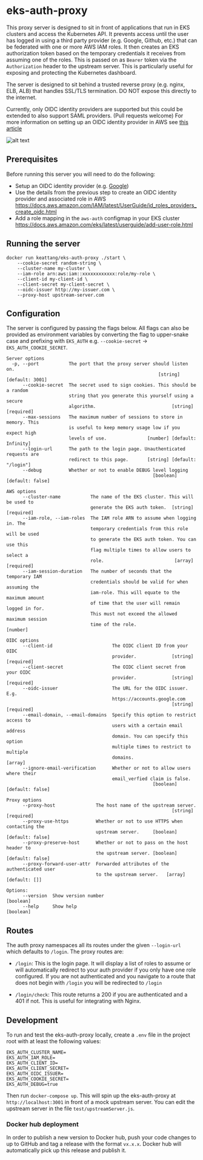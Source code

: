 # eks-auth-proxy

This proxy server is designed to sit in front of applications that run in EKS clusters and access the Kubernetes API. It prevents access until the user has logged in using a third party provider (e.g. Google, Github, etc.) that can be federated with one or more AWS IAM roles. It then creates an EKS authorization token based on the temporary credentials it receives from assuming one of the roles. This is passed on as `Bearer` token via the `Authorization` header to the upstream server. This is particularly useful for exposing and protecting the Kubernetes dashboard.

The server is designed to sit behind a trusted reverse proxy (e.g. nginx, ELB, ALB) that handles SSL/TLS termination. DO NOT expose this directly to the internet.

Currently, only OIDC identity providers are supported but this could be extended to also support SAML providers. (Pull requests welcome) For more information on setting up an OIDC identity provider in AWS see [this article](https://docs.aws.amazon.com/IAM/latest/UserGuide/id_roles_providers_create_oidc.html)

![alt text](./images/architecture.png 'Architecture Diagram')

## Prerequisites

Before running this server you will need to do the following:

-   Setup an OIDC identity provider (e.g. [Google](https://developers.google.com/identity/protocols/OpenIDConnect))
-   Use the details from the previous step to create an OIDC identity provider and associated role in AWS https://docs.aws.amazon.com/IAM/latest/UserGuide/id_roles_providers_create_oidc.html
-   Add a role mapping in the `aws-auth` configmap in your EKS cluster https://docs.aws.amazon.com/eks/latest/userguide/add-user-role.html

## Running the server

```
docker run keattang/eks-auth-proxy ./start \
    --cookie-secret random-string \
    --cluster-name my-cluster \
    --iam-role arn:aws:iam::xxxxxxxxxxxx:role/my-role \
    --client-id my-client-id \
    --client-secret my-client-secret \
    --oidc-issuer http://my-issuer.com \
    --proxy-host upstream-server.com
```

## Configuration

The server is configured by passing the flags below. All flags can also be provided as environment
variables by converting the flag to upper-snake case and prefixing with `EKS_AUTH` e.g. `--cookie-secret` -> `EKS_AUTH_COOKIE_SECRET`.

```
Server options
  -p, --port           The port that the proxy server should listen on.
                                                        [string] [default: 3001]
      --cookie-secret  The secret used to sign cookies. This should be a random
                       string that you generate this yourself using a secure
                       algorithm.                            [string] [required]
      --max-sessions   The maximum number of sessions to store in memory. This
                       is useful to keep memory usage low if you expect high
                       levels of use.               [number] [default: Infinity]
      --login-url      The path to the login page. Unauthenticated requests are
                       redirect to this page.       [string] [default: "/login"]
      --debug          Whether or not to enable DEBUG level logging
                                                      [boolean] [default: false]

AWS options
      --cluster-name           The name of the EKS cluster. This will be used to
                               generate the EKS auth token.  [string] [required]
      --iam-role, --iam-roles  The IAM role ARN to assume when logging in. The
                               temporary credentials from this role will be used
                               to generate the EKS auth token. You can use this
                               flag multiple times to allow users to select a
                               role.                          [array] [required]
      --iam-session-duration   The number of seconds that the temporary IAM
                               credentials should be valid for when assuming the
                               iam-role. This will equate to the maximum amount
                               of time that the user will remain logged in for.
                               This must not exceed the allowed maximum session
                               time of the role.                        [number]

OIDC options
      --client-id                      The OIDC client ID from your OIDC
                                       provider.             [string] [required]
      --client-secret                  The OIDC client secret from your OIDC
                                       provider.             [string] [required]
      --oidc-issuer                    The URL for the OIDC issuer. E.g.
                                       https://accounts.google.com
                                                             [string] [required]
      --email-domain, --email-domains  Specify this option to restrict access to
                                       users with a certain email address
                                       domain. You can specify this option
                                       multiple times to restrict to multiple
                                       domains.                          [array]
      --ignore-email-verification      Whether or not to allow users where their
                                       email_verfied claim is false.
                                                      [boolean] [default: false]

Proxy options
      --proxy-host               The host name of the upstream server.
                                                             [string] [required]
      --proxy-use-https          Whether or not to use HTTPS when contacting the
                                 upstream server.     [boolean] [default: false]
      --proxy-preserve-host      Whether or not to pass on the host header to
                                 the upstream server. [boolean] [default: false]
      --proxy-forward-user-attr  Forwarded attributes of the authenticated user
                                 to the upstream server.   [array] [default: []]

Options:
      --version  Show version number                                   [boolean]
      --help     Show help                                             [boolean]
```

## Routes

The auth proxy namespaces all its routes under the given `--login-url` which defaults to `/login`. The proxy routes are:

-   `/login`: This is the login page. It will display a list of roles to assume or will automatically redirect to your auth provider if you only have one role configured. If you are not authenticated and you navigate to a route that does not begin with `/login` you will be redirected to `/login`

-   `/login/check`: This route returns a 200 if you are authenticated and a 401 if not. This is useful for integrating with Nginx.

## Development

To run and test the eks-auth-proxy locally, create a `.env` file in the project root with at least the following values:

```
EKS_AUTH_CLUSTER_NAME=
EKS_AUTH_IAM_ROLE=
EKS_AUTH_CLIENT_ID=
EKS_AUTH_CLIENT_SECRET=
EKS_AUTH_OIDC_ISSUER=
EKS_AUTH_COOKIE_SECRET=
EKS_AUTH_DEBUG=true
```

Then run `docker-compose up`. This will spin up the eks-auth-proxy at `http://localhost:3001` in front of a mock upstream server. You can edit the upstream server in the file `test/upstreamServer.js`.

### Docker hub deployment

In order to publish a new version to Docker hub, push your code changes to up to GitHub and tag a release with the format `vx.x.x`. Docker hub will automatically pick up this release and publish it.

